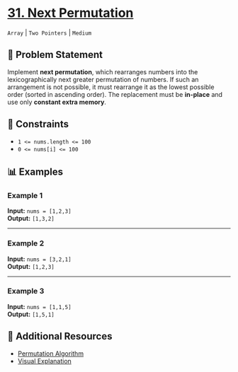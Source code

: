 # [31. Next Permutation](https://leetcode.com/problems/next-permutation/description/)
`Array` | `Two Pointers` | `Medium`

## 📝 Problem Statement
Implement **next permutation**, which rearranges numbers into the lexicographically next greater permutation of numbers. If such an arrangement is not possible, it must rearrange it as the lowest possible order (sorted in ascending order). The replacement must be **in-place** and use only **constant extra memory**.

## 🔢 Constraints
- `1 <= nums.length <= 100`
- `0 <= nums[i] <= 100`

## 📊 Examples

### Example 1
**Input:** `nums = [1,2,3]`  
**Output:** `[1,3,2]`  

---

### Example 2
**Input:** `nums = [3,2,1]`  
**Output:** `[1,2,3]`  

---

### Example 3
**Input:** `nums = [1,1,5]`  
**Output:** `[1,5,1]`  


## 🔗 Additional Resources
- [Permutation Algorithm](https://en.wikipedia.org/wiki/Permutation#Generation_in_lexicographic_order)
- [Visual Explanation](https://youtu.be/quAS1iydq7U)
